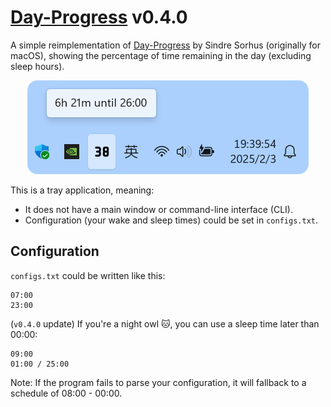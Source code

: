 # [Day-Progress](https://github.com/Somnia1337/Day-Progress) v0.4.0

A simple reimplementation of [Day-Progress](https://sindresorhus.com/day-progress) by Sindre Sorhus (originally for macOS), showing the percentage of time remaining in the day (excluding sleep hours).

<div align=center>
  <img src="https://github.com/Somnia1337/Day-Progress/blob/main/preview_v0.4.0.png?raw=true" width="450px">
</div>

This is a tray application, meaning:

- It does not have a main window or command-line interface (CLI).
- Configuration (your wake and sleep times) could be set in `configs.txt`.

## Configuration

`configs.txt` could be written like this:

```text
07:00
23:00
```

(`v0.4.0` update) If you're a night owl 🐱, you can use a sleep time later than 00:00:

```text
09:00
01:00 / 25:00
```

Note: If the program fails to parse your configuration, it will fallback to a schedule of 08:00 - 00:00.
